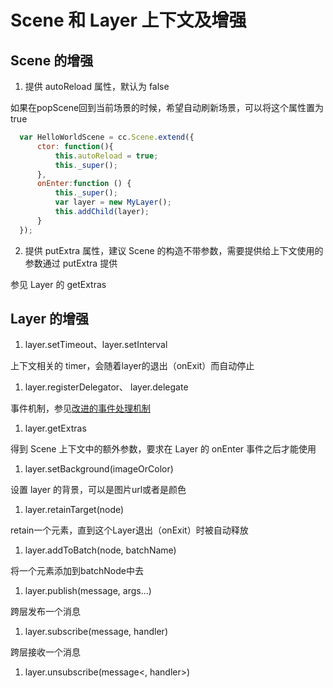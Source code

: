 # Scene 和 Layer 上下文及增强

## Scene 的增强

1. 提供 autoReload 属性，默认为 false
  
  如果在popScene回到当前场景的时候，希望自动刷新场景，可以将这个属性置为 true
  
  ```js
	var HelloWorldScene = cc.Scene.extend({
		ctor: function(){
			this.autoReload = true;
			this._super();
		},
		onEnter:function () {
			this._super();
			var layer = new MyLayer();
			this.addChild(layer);
		}
	});
  ```

2. 提供 putExtra 属性，建议 Scene 的构造不带参数，需要提供给上下文使用的参数通过 putExtra 提供

  参见 Layer 的 getExtras
  
## Layer 的增强
1. layer.setTimeout、layer.setInterval

  上下文相关的 timer，会随着layer的退出（onExit）而自动停止

1. layer.registerDelegator、 layer.delegate
   
  事件机制，参见[改进的事件处理机制](http://smart-x.akira-cn.gitpress.org/~docs/07-improved%20event%20model.md)

1. layer.getExtras
  
  得到 Scene 上下文中的额外参数，要求在 Layer 的 onEnter 事件之后才能使用

1. layer.setBackground(imageOrColor)

  设置 layer 的背景，可以是图片url或者是颜色

1. layer.retainTarget(node)

  retain一个元素，直到这个Layer退出（onExit）时被自动释放

1. layer.addToBatch(node, batchName)

  将一个元素添加到batchNode中去
 
1. layer.publish(message, args...)

  跨层发布一个消息

1. layer.subscribe(message, handler)

  跨层接收一个消息

1. layer.unsubscribe(message<, handler>)

